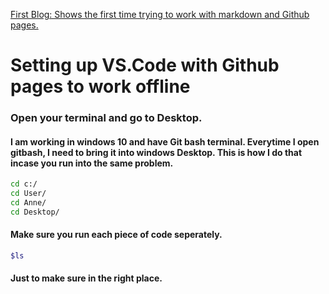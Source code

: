 [First Blog: Shows the first time trying to work with markdown and Github pages.](<https://annewhit.github.io/Learn-on-the-Go/first>)


# **Setting up VS.Code with Github pages to work offline**

### Open your terminal and go to Desktop.

#### I am working in windows 10 and have Git bash terminal.  Everytime I open gitbash, I need to bring it into windows Desktop. This is how I do that incase you run into the same problem.
```bash
cd c:/
cd User/
cd Anne/
cd Desktop/
```
#### Make sure you run each piece of code seperately. 
```bash
$ls
```
#### Just to make sure in the right place.


